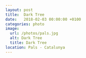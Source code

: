 ```yaml
---
layout: post
title:  Dark Tree
date:   2018-02-03 00:00:00 +0100
categories: photo
image:
  url: /photos/pals.jpg
  alt: Dark Tree
  title: Dark Tree
location: Pals - Catalunya
---
```

